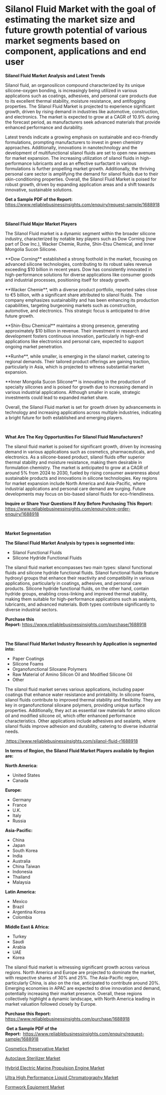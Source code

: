 <p><h1>Silanol Fluid Market with the goal of estimating the market size and future growth potential of various market segments based on component, applications and end user</h1></p><p><strong>Silanol Fluid Market Analysis and Latest Trends</strong></p>
<p><p>Silanol fluid, an organosilicon compound characterized by its unique silicone-oxygen bonding, is increasingly being utilized in various applications such as coatings, adhesives, and personal care products due to its excellent thermal stability, moisture resistance, and antifogging properties. The Silanol Fluid Market is projected to experience significant growth, driven by rising demand in industries like automotive, construction, and electronics. The market is expected to grow at a CAGR of 10.9% during the forecast period, as manufacturers seek advanced materials that provide enhanced performance and durability.</p><p>Latest trends indicate a growing emphasis on sustainable and eco-friendly formulations, prompting manufacturers to invest in green chemistry approaches. Additionally, innovations in nanotechnology and the development of multifunctional silanol fluids are set to open new avenues for market expansion. The increasing utilization of silanol fluids in high-performance lubricants and as an effective surfactant in various formulations is further propelling market growth. Additionally, the thriving personal care sector is amplifying the demand for silanol fluids due to their skin-conditioning properties. Overall, the Silanol Fluid Market is poised for robust growth, driven by expanding application areas and a shift towards innovative, sustainable solutions.</p></p>
<p><strong>Get a Sample PDF of the Report:&nbsp;</strong> <a href="https://www.reliablebusinessinsights.com/enquiry/request-sample/1688918?utm_campaign=1091&utm_medium=2&utm_source=Github&utm_content=ia&utm_term=19102024&utm_id=silanol-fluid">https://www.reliablebusinessinsights.com/enquiry/request-sample/1688918</a></p>
<p>&nbsp;</p>
<p><strong>Silanol Fluid Major Market Players</strong></p>
<p><p>The Silanol Fluid market is a dynamic segment within the broader silicone industry, characterized by notable key players such as Dow Corning (now part of Dow Inc.), Wacker Chemie, Runhe, Shin-Etsu Chemical, and Inner Mongolia Sucon Silicone. </p><p>**Dow Corning** established a strong foothold in the market, focusing on advanced silicone technologies, contributing to its robust sales revenue exceeding $10 billion in recent years. Dow has consistently innovated in high-performance solutions for diverse applications like consumer goods and industrial processes, positioning itself for steady growth.</p><p>**Wacker Chemie**, with a diverse product portfolio, reported sales close to €5 billion, with a significant share attributed to silanol fluids. The company emphasizes sustainability and has been enhancing its production capabilities, targeting burgeoning markets such as construction, automotive, and electronics. This strategic focus is anticipated to drive future growth.</p><p>**Shin-Etsu Chemical** maintains a strong presence, generating approximately $10 billion in revenue. Their investment in research and development fosters continuous innovation, particularly in high-end applications like electronics and personal care, expected to support ongoing market penetration.</p><p>**Runhe**, while smaller, is emerging in the silanol market, catering to regional demands. Their tailored product offerings are gaining traction, particularly in Asia, which is projected to witness substantial market expansion.</p><p>**Inner Mongolia Sucon Silicone** is innovating in the production of specialty silicones and is poised for growth due to increasing demand in various industrial applications. Although smaller in scale, strategic investments could lead to expanded market share.</p><p>Overall, the Silanol Fluid market is set for growth driven by advancements in technology and increasing applications across multiple industries, indicating a bright future for both established and emerging players.</p></p>
<p>&nbsp;</p>
<p><strong>What Are The Key Opportunities For Silanol Fluid Manufacturers?</strong></p>
<p><p>The silanol fluid market is poised for significant growth, driven by increasing demand in various applications such as cosmetics, pharmaceuticals, and electronics. As a silicone-based product, silanol fluids offer superior thermal stability and moisture resistance, making them desirable in formulation chemistry. The market is anticipated to grow at a CAGR of around 5% from 2024 to 2030, fueled by rising consumer awareness about sustainable products and innovations in silicone technologies. Key regions for market expansion include North America and Asia-Pacific, where industrial applications and personal care demand are surging. Future developments may focus on bio-based silanol fluids for eco-friendliness.</p></p>
<p><strong>Inquire or Share Your Questions If Any Before Purchasing This Report:</strong> <a href="https://www.reliablebusinessinsights.com/enquiry/pre-order-enquiry/1688918?utm_campaign=1091&utm_medium=2&utm_source=Github&utm_content=ia&utm_term=19102024&utm_id=silanol-fluid">https://www.reliablebusinessinsights.com/enquiry/pre-order-enquiry/1688918</a></p>
<p>&nbsp;</p>
<p><strong>Market Segmentation</strong></p>
<p><strong>The Silanol Fluid Market Analysis by types is segmented into:</strong></p>
<p><ul><li>Silanol Functional Fluids</li><li>Silicone Hydride Functional Fluids</li></ul></p>
<p><p>The silanol fluid market encompasses two main types: silanol functional fluids and silicone hydride functional fluids. Silanol functional fluids feature hydroxyl groups that enhance their reactivity and compatibility in various applications, particularly in coatings, adhesives, and personal care products. Silicone hydride functional fluids, on the other hand, contain hydride groups, enabling cross-linking and improved thermal stability, making them suitable for high-performance applications such as sealants, lubricants, and advanced materials. Both types contribute significantly to diverse industrial sectors.</p></p>
<p><strong>Purchase this Report:&nbsp;</strong><a href="https://www.reliablebusinessinsights.com/purchase/1688918?utm_campaign=1091&utm_medium=2&utm_source=Github&utm_content=ia&utm_term=19102024&utm_id=silanol-fluid">https://www.reliablebusinessinsights.com/purchase/1688918</a></p>
<p>&nbsp;</p>
<p><strong>The Silanol Fluid Market Industry Research by Application is segmented into:</strong></p>
<p><ul><li>Paper Coatings</li><li>Silicone Foams</li><li>Organofunctional Siloxane Polymers</li><li>Raw Material of Amino Silicon Oil and Modified Silicone Oil</li><li>Other</li></ul></p>
<p><p>The silanol fluid market serves various applications, including paper coatings that enhance water resistance and printability. In silicone foams, silanol fluids contribute to improved thermal stability and flexibility. They are key in organofunctional siloxane polymers, providing unique surface properties. Additionally, they act as essential raw materials for amino silicon oil and modified silicone oil, which offer enhanced performance characteristics. Other applications include adhesives and sealants, where silanol fluids improve adhesion and durability, catering to diverse industrial needs.</p></p>
<p><a href="https://www.reliablebusinessinsights.com/silanol-fluid-r1688918?utm_campaign=1091&utm_medium=2&utm_source=Github&utm_content=ia&utm_term=19102024&utm_id=silanol-fluid">&nbsp;https://www.reliablebusinessinsights.com/silanol-fluid-r1688918</a></p>
<p><strong>In terms of Region, the Silanol Fluid Market Players available by Region are:</strong></p>
<p>
    <p> <strong> North America: </strong>
        <ul>
            <li>United States</li>
            <li>Canada</li>
        </ul>
        </p> 
    <p> <strong> Europe: </strong>
        <ul>
            <li>Germany</li>
            <li>France</li>
            <li>U.K.</li>
            <li>Italy</li>
            <li>Russia</li>
        </ul>
        </p> 
    <p> <strong> Asia-Pacific: </strong>
        <ul>
            <li>China</li>
            <li>Japan</li>
            <li>South Korea</li>
            <li>India</li>
            <li>Australia</li>
            <li>China Taiwan</li>
            <li>Indonesia</li>
            <li>Thailand</li>
            <li>Malaysia</li>
        </ul>
        </p> 
    <p> <strong> Latin America: </strong>
        <ul>
            <li>Mexico</li>
            <li>Brazil</li>
            <li>Argentina Korea</li>
            <li>Colombia</li>
        </ul>
        </p> 
    <p> <strong> Middle East & Africa: </strong>
        <ul>
            <li>Turkey</li>
            <li>Saudi</li>
            <li>Arabia</li>
            <li>UAE</li>
            <li>Korea</li>
        </ul>
    </p>
    </p>
<p><p>The silanol fluid market is witnessing significant growth across various regions. North America and Europe are projected to dominate the market, with respective shares of 30% and 25%. The Asia-Pacific region, particularly China, is also on the rise, anticipated to contribute around 20%. Emerging economies in APAC are expected to drive innovation and demand, potentially increasing their market presence. Overall, these regions collectively highlight a dynamic landscape, with North America leading in market valuation followed closely by Europe.</p></p>
<p><strong>Purchase this Report: </strong><a href="https://www.reliablebusinessinsights.com/purchase/1688918?utm_campaign=1091&utm_medium=2&utm_source=Github&utm_content=ia&utm_term=19102024&utm_id=silanol-fluid">https://www.reliablebusinessinsights.com/purchase/1688918</a></p>
<p>&nbsp;<strong>Get a Sample PDF of the Report:&nbsp;&nbsp;</strong><a href="https://www.reliablebusinessinsights.com/enquiry/request-sample/1688918?utm_campaign=1091&utm_medium=2&utm_source=Github&utm_content=ia&utm_term=19102024&utm_id=silanol-fluid">https://www.reliablebusinessinsights.com/enquiry/request-sample/1688918</a></p>
<p><strong></strong></p>
<p><p><a href="https://github.com/maniehilp9ib/Market-Research-Report-List-1/blob/main/cosmetics-preservative-market.md?utm_campaign=1091&utm_medium=2&utm_source=Github&utm_content=ia&utm_term=19102024&utm_id=silanol-fluid">Cosmetics Preservative Market</a></p><p><a href="https://www.linkedin.com/pulse/future-trends-global-autoclave-sterilizer-market-insights-analysis-njd3f?utm_campaign=1091&utm_medium=2&utm_source=Github&utm_content=ia&utm_term=19102024&utm_id=silanol-fluid">Autoclave Sterilizer Market</a></p><p><a href="https://issuu.com/reportprime-2/docs/hybrid-electric-marine-propulsion-e_1955f943aed050?utm_campaign=1091&utm_medium=2&utm_source=Github&utm_content=ia&utm_term=19102024&utm_id=silanol-fluid">Hybrid Electric Marine Propulsion Engine Market</a></p><p><a href="https://issuu.com/reportprime-2/docs/ultra-high-performance-liquid-chrom_71d5dd457e1671?utm_campaign=1091&utm_medium=2&utm_source=Github&utm_content=ia&utm_term=19102024&utm_id=silanol-fluid">Ultra High Performance Liquid Chromatography Market</a></p><p><a href="https://www.linkedin.com/pulse/formwork-equipment-market-navigating-challenges-unlocking-rn5vf?utm_campaign=1091&utm_medium=2&utm_source=Github&utm_content=ia&utm_term=19102024&utm_id=silanol-fluid">Formwork Equipment Market</a></p></p>